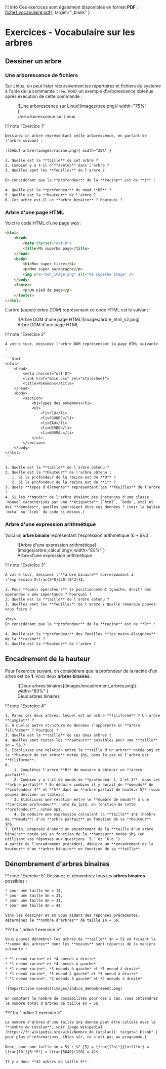 !!! info
	Ces exercices sont également disponibles en format **PDF** : [fiche1_vocabulaire.pdf](fiche1_vocabulaire.pdf){: target="_blank" }

# Exercices - Vocabulaire sur les arbres
## Dessiner un arbre
### Une arborescence de fichiers

Sur *Linux*, on peut lister récursivement les répertoires et fichiers du système à l'aide de la commande `tree`. Voici un exemple d'arborescence obtenue après exécution de cette commande :

<figure markdown>
  ![Une arborescence sur Linux](images/tree.png){ width="75%" }
  <figcaption>Une arborescence sur Linux</figcaption>
</figure>

!!! note "Exercice 1"

	Dessinez un arbre représentant cette arborescence, en partant de l'arbre suivant :
	
	![Début arbre](images/racine.png){ width="25%" }
	
	1. Quelle est la **taille** de cet arbre ?
	2. Combien y a t-il d'**arêtes** dans l'arbre ?
	3. Quelles sont les **feuilles** de l'arbre ?
	
	En considérant que la **profondeur** de la **racine** est de **1** :
	
	4. Quelle est la **profondeur** du nœud **D5** ?
	5. Quelle est la **hauteur** de l'arbre ?
	6. Cet arbre est-il un **arbre binaire** ? Pourquoi ?

### Arbre d'une page HTML

Voici le code HTML d'une page web :

```html
<html>
    <head>
        <meta charset="utf-8">
        <title>Ma superbe page</title>
    </head>
    <body>
        <h1>Mon super titre</h1>
        <p>Mon super paragraphe</p>
        <img src="mon_image.png" alt="ma superbe image" />
    </body>
    <footer>
        <p>Un pied de page</p>
    </footer>
</html>
```

L'arbre (appelé *arbre DOM*) représentant ce code HTML est le suivant :

<figure markdown>
  ![Arbre DOM d'une page HTML](images/arbre_html_v2.png)
  <figcaption>Arbre DOM d'une page HTML</figcaption>
</figure>

!!! note "Exercice 2"

	À votre tour, dessinez l'arbre DOM représentant la page HTML suivante :
	
	```html
	<html>
	    <head>
	        <meta charset="utf-8">
	        <link href="main.css" rel="stylesheet">
	        <title>Pokémons</title>
	    </head>
	    <body>
	        <section>
	            <h1>Types des pokémons</h1>
	            <ul>
	                <li>FEU</li>
	                <li>FOUDRE</li>
	                <li>EAU</li>
	                <li>HERBE</li>
	                <li>NORMAL</li>
	            </ul>
	        </section>
	    </body>
	</html>
	```
	
	1. Quelle est la **taille** de l'arbre obtenu ?
	2. Quelle est la **hauteur** de l'arbre obtenu :
	   1. Si la profondeur de la racine est de **0** ?
	   2. Si la profondeur de la racine est de **1** ?
	3. Quels **types d'éléments** représentent les **feuilles** de l'arbre ?
	4. Si les **nœuds** de l'arbre étaient des instances d'une classe `Noeud` caractérisés par une **étiquette** (`html`, `body`, etc) et des **données**, quelles pourraient être ces données ? (voir la balise `meta` ou `link` du code ci-dessus.)

### Arbre d'une expression arithmétique

Voici un **arbre binaire** représentant l'expression arithmétique $(6 + 9) / 3$ :

<figure markdown>
  ![Arbre d'une expression arithmétique](images/arbre_calcul.png){ width="80%" }
  <figcaption>Arbre d'une expression arithmétique</figcaption>
</figure>

!!! note "Exercice 3"

    À votre tour, dessinez l'**arbre binaire** correspondant à l'expression $\frac{5*8}{30-(8*3)}$.
    
    1. Pour **quels opérateurs** le positionnement (gauche, droit) des opérandes a une importance ? Pourquoi ?
    2. Quelle est la **taille** de l'arbre obtenu ?
    3. Quelles sont les **feuilles** de l'arbre ? Quelle remarque pouvez-vous faire ?
    
    <br/>
    En considérant que la **profondeur** de la **racine** est de **0** :
    
    4. Quelle est la **profondeur** des feuilles **les moins éloignées** de la **racine** ?
    5. Quelle est la **hauteur** de l'arbre ?

## Encadrement de la hauteur

Pour l'exercice suivant, on considérera que la profondeur de la racine d'un arbre est de **1**.
Voici deux **arbres binaires** :

<figure markdown>
  ![Deux arbres binaires](images/encadrement_arbres.png){ width="80%" }
  <figcaption>Deux arbres binaires</figcaption>
</figure>

!!! note "Exercice 4"

    1. Parmi ces deux arbres, lequel est un arbre **filiforme** ? Un arbre **complet** ?
    2. À quelle autre structure de données s'apparente un **arbre filiforme** ? Pourquoi ?
    3. Quelle est la **taille** de ces deux arbres ?
    4. Quelles sont toutes les **hauteurs** possibles pour une **taille** $n = 5$ ?
    5. Établissez une relation entre la **taille d'un arbre** notée $n$ et la **hauteur de cet arbre** notée $h$, dans le cas où l'arbre est **filiforme**.
    6. 
		1. Complétez l'arbre **B** de manière à obtenir un **arbre parfait**.
		2. Combien y a t-il de nœuds de **profondeur 1, 2 et 3**  dans cet **arbre parfait** ? En déduire combien il y aurait de **noeuds** de **profondeur 4** et **5** dans un **arbre parfait de hauteur 5** (vous pouvez dessiner un tableau).
		3. Établissez une relation entre le **nombre de nœuds** à une **certaine profondeur**, noté $n_{p}$, en fonction de cette **profondeur**, notée $p$.
		4. En déduire une expression calculant la **taille** $n$ (nombre de **nœuds**) d'un **arbre parfait** en fonction de sa **hauteur** $h$.
    7. Enfin, proposez d'abord un encadrement de la **taille d'un arbre binaire** notée $n$ en fonction de la **hauteur** notée $h$ (en utilisant vos réponses aux questions `5.` et `6.d.`).
	À partir de l'encadrement précédent, déduire un **encadrement de la hauteur** d'un **arbre binaire** en fonction de sa **taille**.

## Dénombrement d'arbres binaires

!!! note "Exercice 5"
    Dessinez et dénombrez tous les **arbres binaires** possibles :

    * pour une taille $n = 1$,
    * pour une taille $n = 2$,
    * pour une taille $n = 3$,
    * pour une taille $n = 4$
    
    Sans les dessiner et en vous aidant des réponses précédentes, déterminez le **nombre d'arbres** de taille $n = 5$.
    
??? tip "Indice 1 exercice 5"

	Vous pouvez dénombrer les arbres de **taille** $n = 5$ en faisant la **somme des arbres** dont les **noeuds** sont répartis de la manière suivante :

	* *1 noeud racine* et *4 noeuds à droite*
	* *1 noeud racine* et *4 noeuds à gauche*
	* *1 noeud racine*, *3 noeuds à gauche* et *1 noeud à droite*
	* *1 noeud racine*, *1 noeud à gauche* et *3 noeud à droite*
	* *1 noeud racine*, *2 noeuds à gauche* et *2 noeuds à droite*

	![Répartition noeuds](images/indice_denombrement.png)
	
	En comptant le nombre de possibilités pour ces 5 cas, vous obtiendrez le nombre total d'arbres de taille $n = 5$.
	
??? tip "Indice 2 exercice 5"

	Le nombre d'arbres d'une taille $n$ donnée peut être calculé avec le **nombre de Catalan**, voir [page Wikipedia](https://fr.wikipedia.org/wiki/Nombre_de_Catalan){: target="_blank" } pour plus d'informations. (Bien sûr, ce n'est pas au programme.)
	
	Donc, pour une taille $n = 5$ : $C_{5} = \frac{(2n)!}{(n+1)!n!} = \frac{10!}{6!*5!} = \frac{5040}{120} = 42$
	
	Il y a donc **42 arbres de taille 5**.